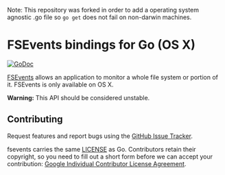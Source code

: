 Note: This repository was forked in order to add a operating system agnostic .go file so `go get` does not fail on non-darwin machines.

# FSEvents bindings for Go (OS X)

[![GoDoc](https://godoc.org/github.com/go-fsnotify/fsevents?status.svg)](https://godoc.org/github.com/go-fsnotify/fsevents)

[FSEvents](https://developer.apple.com/library/mac/documentation/Darwin/Reference/FSEvents_Ref/) allows an application to monitor a whole file system or portion of it. FSEvents is only available on OS X.

**Warning:** This API should be considered unstable.

## Contributing

Request features and report bugs using the [GitHub Issue Tracker](https://github.com/go-fsnotify/fsevents/issues).

fsevents carries the same [LICENSE](https://github.com/go-fsnotify/fsevents/blob/master/LICENSE) as Go. Contributors retain their copyright, so you need to fill out a short form before we can accept your contribution: [Google Individual Contributor License Agreement](https://developers.google.com/open-source/cla/individual).
